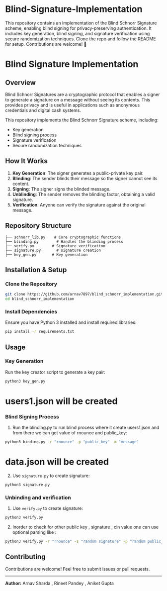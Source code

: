 # Blind-Signature-Implementation
This repository contains an implementation of the Blind Schnorr Signature scheme, enabling blind signing for privacy-preserving authentication. It includes key generation, blind signing, and signature verification using secure randomization techniques. Clone the repo and follow the README for setup. Contributions are welcome! 🚀
# Blind Signature Implementation

## Overview
Blind Schnorr Signatures are a cryptographic protocol that enables a signer to generate a signature on a message without seeing its contents. This provides privacy and is useful in applications such as anonymous credentials and digital cash systems.

This repository implements the Blind Schnorr Signature scheme, including:
- Key generation
- Blind signing process
- Signature verification
- Secure randomization techniques

## How It Works
1. **Key Generation**: The signer generates a public-private key pair.
2. **Blinding**: The sender blinds their message so the signer cannot see its content.
3. **Signing**: The signer signs the blinded message.
4. **Unblinding**: The sender removes the blinding factor, obtaining a valid signature.
5. **Verification**: Anyone can verify the signature against the original message.

## Repository Structure
```
├── schnorr_lib.py    # Core cryptographic functions
├── blinding.py        # Handles the blinding process
├── verify.py        # Signature verification
├── signature.py       # signature creation
├── key_gen.py       # Key generation 
```

## Installation & Setup
### Clone the Repository
```sh
git clone https://github.com/arnav7897/blind_schnorr_implementation.git
cd blind_schnorr_implementation
```

### Install Dependencies
Ensure you have Python 3 installed and install required libraries:
```sh
pip install -r requirements.txt
```

## Usage
### Key Generation
Run the key creator script to generate a key pair:
```sh
python3 key_gen.py  
```
# users1.json will be created 

### Blind Signing Process
1. Run the blinding.py to run blind process where it create users1.json and from there we can get value of rnounce and public_key:
```sh
python3 binding.py -r "rnounce" -p "public_key" -m "message"
```
# data.json will be created 

2. Use `signature.py` to create signature:
```sh
python3 signature.py
```
### Unbinding and verification
1. Use `verify.py` to create signature:
```sh
python3 verify.py
```
2. Inorder to check for other public key , signature , cin value one can use optional parsing like :
```sh
python3 verify.py -r "rnounce" -s "random signature" -p "random public_key" -c "random cin value"
```
## Contributing
Contributions are welcome! Feel free to submit issues or pull requests.

---
**Author:** Arnav Sharda , Rineet Pandey , Aniket Gupta
